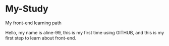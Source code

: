 # My-Study
My front-end learning path

Hello, my name is aline-99, this is my first time using GITHUB, and this is my first step to learn about front-end.
